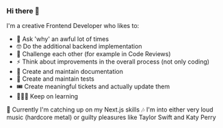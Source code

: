 ### Hi there 👋

I'm a creative Frontend Developer who likes to: 

- 🤔 Ask 'why' an awful lot of times
- 🤓 Do the additional backend implementation
- 🥊 Challenge each other (for example in Code Reviews)
- ⚡️ Think about improvements in the overall process (not only coding)
- 📖 Create and maintain documentation
- 🧪 Create and maintain tests
- 🎟 Create meaningful tickets and actually update them
- 🧑🏽‍🎓 Keep on learning

🌱 Currently I'm catching up on my Next.js skills
🎶 I'm into either very loud music (hardcore metal) or guilty pleasures like Taylor Swift and Katy Perry
